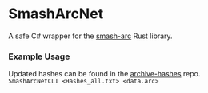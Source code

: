 # SmashArcNet
A safe C# wrapper for the [smash-arc](https://github.com/jam1garner/smash-arc) Rust library.  

### Example Usage
Updated hashes can be found in the [archive-hashes](https://github.com/ultimate-research/archive-hashes) repo.  
`SmashArcNetCLI <Hashes_all.txt> <data.arc>`
